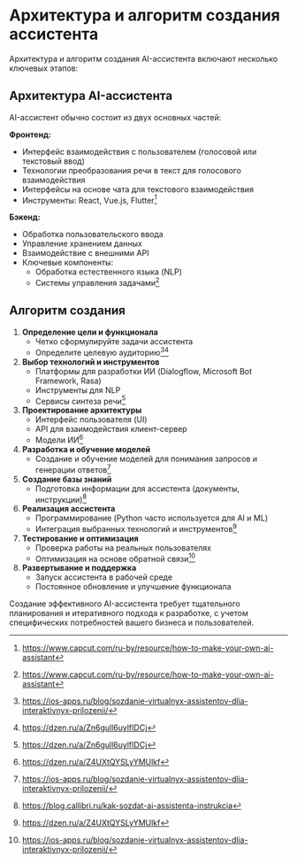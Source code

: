 # Архитектура и алгоритм создания ассистента

Архитектура и алгоритм создания AI-ассистента включают несколько ключевых этапов:

## Архитектура AI-ассистента

AI-ассистент обычно состоит из двух основных частей:

**Фронтенд:**

- Интерфейс взаимодействия с пользователем (голосовой или текстовый ввод)
- Технологии преобразования речи в текст для голосового взаимодействия
- Интерфейсы на основе чата для текстового взаимодействия
- Инструменты: React, Vue.js, Flutter[^1]

**Бэкенд:**

- Обработка пользовательского ввода
- Управление хранением данных
- Взаимодействие с внешними API
- Ключевые компоненты:
    - Обработка естественного языка (NLP)
    - Системы управления задачами[^1]


## Алгоритм создания

1. **Определение цели и функционала**
    - Четко сформулируйте задачи ассистента
    - Определите целевую аудиторию[^7][^8]
2. **Выбор технологий и инструментов**
    - Платформы для разработки ИИ (Dialogflow, Microsoft Bot Framework, Rasa)
    - Инструменты для NLP
    - Сервисы синтеза речи[^8]
3. **Проектирование архитектуры**
    - Интерфейс пользователя (UI)
    - API для взаимодействия клиент-сервер
    - Модели ИИ[^6]
4. **Разработка и обучение моделей**
    - Создание и обучение моделей для понимания запросов и генерации ответов[^7]
5. **Создание базы знаний**
    - Подготовка информации для ассистента (документы, инструкции)[^5]
6. **Реализация ассистента**
    - Программирование (Python часто используется для AI и ML)
    - Интеграция выбранных технологий и инструментов[^6]
7. **Тестирование и оптимизация**
    - Проверка работы на реальных пользователях
    - Оптимизация на основе обратной связи[^7]
8. **Развертывание и поддержка**
    - Запуск ассистента в рабочей среде
    - Постоянное обновление и улучшение функционала

Создание эффективного AI-ассистента требует тщательного планирования и итеративного подхода к разработке, с учетом специфических потребностей вашего бизнеса и пользователей.

[^1]: https://www.capcut.com/ru-by/resource/how-to-make-your-own-ai-assistant

[^2]: https://dzen.ru/a/Z0yFC9ikDwOTSwQQ

[^3]: https://docs.oracle.com/en/cloud/paas/digital-assistant/use-chatbot/preparation-and-best-practices.html

[^4]: https://habr.com/ru/articles/848624/

[^5]: https://blog.callibri.ru/kak-sozdat-ai-assistenta-instrukcia

[^6]: https://dzen.ru/a/Z4UXtQYSLyYMUlkf

[^7]: https://ios-apps.ru/blog/sozdanie-virtualnyx-assistentov-dlia-interaktivnyx-prilozenii/

[^8]: https://dzen.ru/a/Zn6gull6uylfIDCj

[^9]: https://www.gptunnel.ru/blog/ai-assistant-how-to

[^10]: https://trends.rbc.ru/trends/innovation/cmrm/62d92be19a7947d45114e33c

[^11]: https://vc.ru/ai/1714903-kak-ustroeny-ai-assistenty-iznutri-keisy-i-arhitektura

[^12]: https://stealthagents.com/architecture-engineering-virtual-assistant/

[^13]: https://habr.com/ru/articles/478572/

[^14]: https://habr.com/ru/companies/vk/articles/419261/

[^15]: https://developers.home-assistant.io/docs/architecture_index/

[^16]: https://ru.wikipedia.org/wiki/Виртуальный_ассистент

[^17]: https://huggingface.co/learn/audio-course/ru/chapter7/voice-assistant

[^18]: https://hk.jobsdb.com/career-advice/role/architectural-assistant

[^19]: https://skyeng.ru/magazine/wiki/it-industriya/chto-takoe-virtualnyi-pomoshchnik/

[^20]: https://habr.com/ru/companies/otus/articles/844866/

[^21]: https://developers.home-assistant.io/docs/architecture/core/

[^22]: https://infostart.ru/1c/articles/1832492/

[^23]: https://habr.com/ru/articles/749774/

[^24]: https://opencv.org/blog/ai-coding-assistants/

[^25]: https://learn.microsoft.com/ru-ru/microsoftteams/platform/samples/virtual-assistant

[^26]: https://vc.ru/marketing/1411401-kak-sozdat-svoego-ii-assistenta

[^27]: https://www.qodo.ai/blog/best-ai-coding-assistant-tools/

[^28]: https://appmaster.io/ru/blog/sozdanie-prilozheniia-virtual-nogo-pomoshchnika

[^29]: https://yandex.cloud/ru/docs/foundation-models/operations/assistant/create

[^30]: https://spacelift.io/blog/ai-coding-assistant-tools

[^31]: https://dzen.ru/a/Z6zNXjanbRLq4X1l

[^32]: https://m.seonews.ru/analytics/kak-priruchit-ii-poshagovoe-rukovodstvo-po-sozdaniyu-assistenta/

[^33]: https://dl.acm.org/doi/10.1145/199691.199740

[^34]: https://www.archisoup.com/being-an-architectural-assistant

[^35]: https://ya.ru/neurum/c/tehnologii/q/kak_rabotaet_virtualnyy_assistent_na_osnove_075b5409

[^36]: https://www.designingbuildings.co.uk/wiki/Architectural assistant

[^37]: https://swimm.io/learn/ai-tools-for-developers/ai-code-assistants-key-capabilities-and-5-tools-to-know-about

[^38]: https://dev.to/giladmaayan/what-is-an-ai-coding-assistant-gfd

[^39]: https://www.sonarsource.com/learn/ai-coding-assistants/

